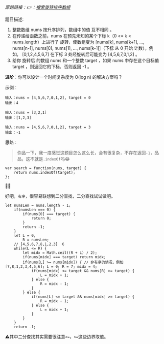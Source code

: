 
*原题链接：👉：[搜索旋转排序数组](https://leetcode-cn.com/problems/search-in-rotated-sorted-array/description/)*

题目描述:

1. 整数数组 nums 按升序排列，数组中的值 互不相同 。
2. 在传递给函数之前，nums 在预先未知的某个下标 k（0 <= k < nums.length）上进行了 旋转，使数组变为 [nums[k], nums[k+1], ..., nums[n-1], nums[0], nums[1], ..., nums[k-1]]（下标 从 0 开始 计数）。例如， [0,1,2,4,5,6,7] 在下标 3 处经旋转后可能变为 [4,5,6,7,0,1,2] 。
3. 给你 旋转后 的数组 nums 和一个整数 target ，如果 nums 中存在这个目标值 target ，则返回它的下标，否则返回 -1 。

**进阶**：你可以设计一个时间复杂度为 O(log n) 的解决方案吗？

示例：
```
输入：nums = [4,5,6,7,0,1,2], target = 0
输出：4
```

```
输入：nums = [3,2,1]
输出：[1,2,3]
```

```
输入：nums = [4,5,6,7,0,1,2], target = 3
输出：-1
```

思路：
> 你品一下，我一度感觉这题目怎么这么长，会有很复杂，不存在返回`-1`，品品，这不就是`.indexOf`吗😂

```
var search = function(nums, target) {
    return nums.indexOf(target);
};
```

🤦‍♂️

好吧，`有序`，很容易联想到二分查找，二分查找试试做吧。

```
let numsLen = nums.length - 1;
    if(numsLen === 0) {
        if(nums[0] === target) {
            return 0;
        }
        return -1;
    }
    let L = 0,
        R = numsLen;
    // [4,5,6,7,8,1,2,3]  6
    while(L <= R) {
        let midx = Math.ceil((R + L) / 2);
        if(nums[midx] === target) return midx;
        if(nums[L] >= nums[midx]) { // 非有序的情况，例如 [7,8,1,2,3,4,5,6]; L = 0; R = 7; midx = 4;
            if(nums[midx] <= target && nums[R] >= target) {
                L = midx + 1;
            } else {
                R = midx - 1;
            }
        } else {
            if(nums[L] <= target && nums[midx] >= target) {
                R = midx - 1;
            } else {
                L = midx + 1;
            }
        }
    }
    return -1;
```

⚠其中二分查找其实需要很注意`<=`，`>=`这些边界取值。